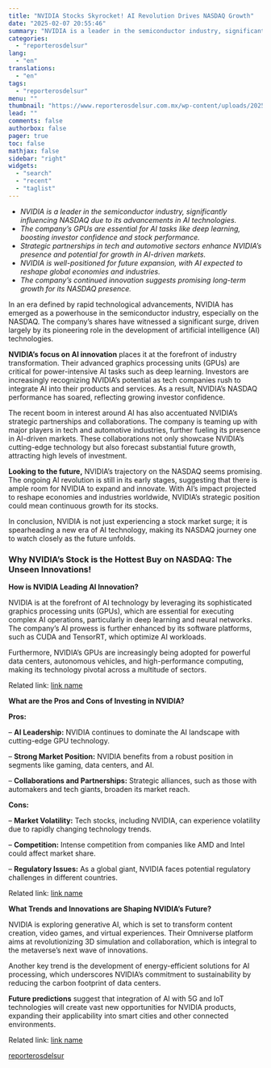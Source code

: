 ```yaml
---
title: "NVIDIA Stocks Skyrocket! AI Revolution Drives NASDAQ Growth"
date: "2025-02-07 20:55:46"
summary: "NVIDIA is a leader in the semiconductor industry, significantly influencing NASDAQ due to its advancements in AI technologies.The company’s GPUs are essential for AI tasks like deep learning, boosting investor confidence and stock performance.Strategic partnerships in tech and automotive sectors enhance NVIDIA’s presence and potential for growth in AI-driven markets.NVIDIA..."
categories:
  - "reporterosdelsur"
lang:
  - "en"
translations:
  - "en"
tags:
  - "reporterosdelsur"
menu: ""
thumbnail: "https://www.reporterosdelsur.com.mx/wp-content/uploads/2025/02/compressed_img-umNDQaR1hLh0dMzPdMNpYPqa-480x384.png"
lead: ""
comments: false
authorbox: false
pager: true
toc: false
mathjax: false
sidebar: "right"
widgets:
  - "search"
  - "recent"
  - "taglist"
---
```


* *NVIDIA is a leader in the semiconductor industry, significantly influencing NASDAQ due to its advancements in AI technologies.*
* *The company’s GPUs are essential for AI tasks like deep learning, boosting investor confidence and stock performance.*
* *Strategic partnerships in tech and automotive sectors enhance NVIDIA’s presence and potential for growth in AI-driven markets.*
* *NVIDIA is well-positioned for future expansion, with AI expected to reshape global economies and industries.*
* *The company’s continued innovation suggests promising long-term growth for its NASDAQ presence.*

In an era defined by rapid technological advancements, NVIDIA has emerged as a powerhouse in the semiconductor industry, especially on the NASDAQ. The company’s shares have witnessed a significant surge, driven largely by its pioneering role in the development of artificial intelligence (AI) technologies.

**NVIDIA’s focus on AI innovation** places it at the forefront of industry transformation. Their advanced graphics processing units (GPUs) are critical for power-intensive AI tasks such as deep learning. Investors are increasingly recognizing NVIDIA’s potential as tech companies rush to integrate AI into their products and services. As a result, NVIDIA’s NASDAQ performance has soared, reflecting growing investor confidence.

The recent boom in interest around AI has also accentuated NVIDIA’s strategic partnerships and collaborations. The company is teaming up with major players in tech and automotive industries, further fueling its presence in AI-driven markets. These collaborations not only showcase NVIDIA’s cutting-edge technology but also forecast substantial future growth, attracting high levels of investment.

**Looking to the future,** NVIDIA’s trajectory on the NASDAQ seems promising. The ongoing AI revolution is still in its early stages, suggesting that there is ample room for NVIDIA to expand and innovate. With AI’s impact projected to reshape economies and industries worldwide, NVIDIA’s strategic position could mean continuous growth for its stocks.

In conclusion, NVIDIA is not just experiencing a stock market surge; it is spearheading a new era of AI technology, making its NASDAQ journey one to watch closely as the future unfolds.

### Why NVIDIA’s Stock is the Hottest Buy on NASDAQ: The Unseen Innovations!

**How is NVIDIA Leading AI Innovation?**

NVIDIA is at the forefront of AI technology by leveraging its sophisticated graphics processing units (GPUs), which are essential for executing complex AI operations, particularly in deep learning and neural networks. The company’s AI prowess is further enhanced by its software platforms, such as CUDA and TensorRT, which optimize AI workloads.

Furthermore, NVIDIA’s GPUs are increasingly being adopted for powerful data centers, autonomous vehicles, and high-performance computing, making its technology pivotal across a multitude of sectors.

Related link: [link name](https://www.nvidia.com)

**What are the Pros and Cons of Investing in NVIDIA?**

**Pros:**

– **AI Leadership:** NVIDIA continues to dominate the AI landscape with cutting-edge GPU technology.  

– **Strong Market Position:** NVIDIA benefits from a robust position in segments like gaming, data centers, and AI.  

– **Collaborations and Partnerships:** Strategic alliances, such as those with automakers and tech giants, broaden its market reach.

**Cons:**

– **Market Volatility:** Tech stocks, including NVIDIA, can experience volatility due to rapidly changing technology trends.  

– **Competition:** Intense competition from companies like AMD and Intel could affect market share.  

– **Regulatory Issues:** As a global giant, NVIDIA faces potential regulatory challenges in different countries.

Related link: [link name](https://www.nvidia.com)

**What Trends and Innovations are Shaping NVIDIA’s Future?**

NVIDIA is exploring generative AI, which is set to transform content creation, video games, and virtual experiences. Their Omniverse platform aims at revolutionizing 3D simulation and collaboration, which is integral to the metaverse’s next wave of innovations.

Another key trend is the development of energy-efficient solutions for AI processing, which underscores NVIDIA’s commitment to sustainability by reducing the carbon footprint of data centers.

**Future predictions** suggest that integration of AI with 5G and IoT technologies will create vast new opportunities for NVIDIA products, expanding their applicability into smart cities and other connected environments.

Related link: [link name](https://www.nvidia.com)

[reporterosdelsur](https://www.reporterosdelsur.com.mx/news-en/nvidia-stocks-skyrocket-ai-revolution-drives-nasdaq-growth/127075/)
